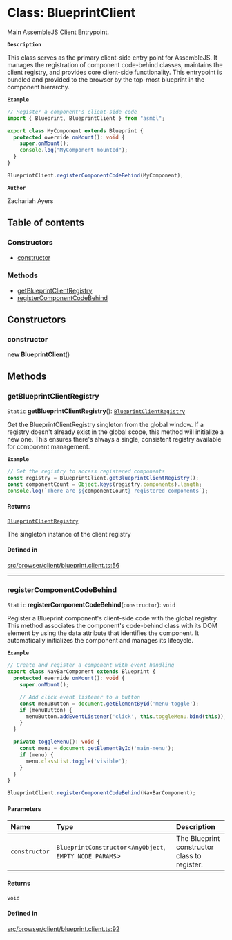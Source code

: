 # Class: BlueprintClient

Main AssembleJS Client Entrypoint.

**`Description`**

This class serves as the primary client-side entry point for AssembleJS.
It manages the registration of component code-behind classes, maintains the client registry,
and provides core client-side functionality. This entrypoint is bundled and provided
to the browser by the top-most blueprint in the component hierarchy.

**`Example`**

```typescript
// Register a component's client-side code
import { Blueprint, BlueprintClient } from "asmbl";

export class MyComponent extends Blueprint {
  protected override onMount(): void {
    super.onMount();
    console.log("MyComponent mounted");
  }
}

BlueprintClient.registerComponentCodeBehind(MyComponent);
```

**`Author`**

Zachariah Ayers

## Table of contents

### Constructors

- [constructor](BlueprintClient.md#constructor)

### Methods

- [getBlueprintClientRegistry](BlueprintClient.md#getblueprintclientregistry)
- [registerComponentCodeBehind](BlueprintClient.md#registercomponentcodebehind)

## Constructors

### constructor

**new BlueprintClient**()

## Methods

### getBlueprintClientRegistry

`Static` **getBlueprintClientRegistry**(): [`BlueprintClientRegistry`](classes-interfaces-BlueprintClientRegistry.md)

Get the BlueprintClientRegistry singleton from the global window.
If a registry doesn't already exist in the global scope, this method will
initialize a new one. This ensures there's always a single, consistent
registry available for component management.

**`Example`**

```typescript
// Get the registry to access registered components
const registry = BlueprintClient.getBlueprintClientRegistry();
const componentCount = Object.keys(registry.components).length;
console.log(`There are ${componentCount} registered components`);
```

#### Returns

[`BlueprintClientRegistry`](classes-interfaces-BlueprintClientRegistry.md)

The singleton instance of the client registry

#### Defined in

[src/browser/client/blueprint.client.ts:56](https://github.com/zjayers/AssembleJS/blob/b7f8979/src/browser/client/blueprint.client.ts#L56)

___

### registerComponentCodeBehind

`Static` **registerComponentCodeBehind**(`constructor`): `void`

Register a Blueprint component's client-side code with the global registry.
This method associates the component's code-behind class with its DOM element
by using the data attribute that identifies the component. It automatically
initializes the component and manages its lifecycle.

**`Example`**

```typescript
// Create and register a component with event handling
export class NavBarComponent extends Blueprint {
  protected override onMount(): void {
    super.onMount();

    // Add click event listener to a button
    const menuButton = document.getElementById('menu-toggle');
    if (menuButton) {
      menuButton.addEventListener('click', this.toggleMenu.bind(this));
    }
  }

  private toggleMenu(): void {
    const menu = document.getElementById('main-menu');
    if (menu) {
      menu.classList.toggle('visible');
    }
  }
}

BlueprintClient.registerComponentCodeBehind(NavBarComponent);
```

#### Parameters

| Name | Type | Description |
| :------ | :------ | :------ |
| `constructor` | `BlueprintConstructor`<`AnyObject`, `EMPTY_NODE_PARAMS`\> | The Blueprint constructor class to register. |

#### Returns

`void`

#### Defined in

[src/browser/client/blueprint.client.ts:92](https://github.com/zjayers/AssembleJS/blob/b7f8979/src/browser/client/blueprint.client.ts#L92)
